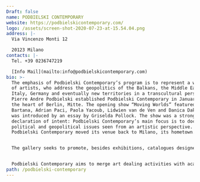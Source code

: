 ```yaml
---
Draft: false
name: PODBIELSKI CONTEMPORARY
website: https://podbielskicontemporary.com/
logo: /assets/screen-shot-2020-07-23-at-15.54.04.png
address: |-
  Via Vincenzo Monti 12

  20123 Milano
contacts: |-
  Tel. +39 0236747219

  [Info Mail](mailto:info@podbielskicontemporary.com)
bio: >-
  The emphasis of Podbielski Contemporary’s program is to represent a wide range
  of artists, who address the geopolitics of the Balkans, the Middle East,
  Italy, Germany and eventually new territories in a transcultural perspective.
  Pierre Andre Podbielski established Podbielski Contemporary in January 2011 in
  the heart of Berlin, Mitte. The opening show “Moving Worlds” featured Yael
  Bartana, Adrian Paci, Paola Yacoub, Lidwien van de Ven and Danica Dakic and
  was introduced by an essay by Griselda Pollock. The show was a strong
  declaration of intent: Podbielski Contemporary’s main focus is to document
  political and geopolitical issues seen from an artistic perspective. In 2018,
  Podbielski Contemporary moved its venue back to Milano, its hometown.


  The gallery seeks to promote, besides exhibitions, catalogues designed and published for each show and to address its work to international private and museum collections. Its founder strongly believes that a gallery, besides representing artists and promoting their works in the optimal way, should serve as a platform for the exchange of ideas about art and culture.


  Podbielski Contemporary aims to merge art dealing activities with academic research, presenting special events such as artists talks, performances, conferences and screening evenings, to become not only a lively space for art lovers and art collectors, but also a cultural destination for young scholars and for the Berlin art community in general. May its small-scale intervention help sustain wider efforts in overcoming the compartmentalization of the art field between public and private institutions.
path: /podbielski-contemporary
---
```


